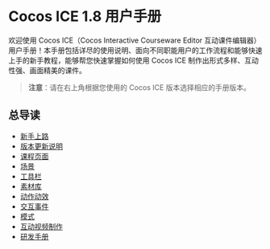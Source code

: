 # Cocos ICE 1.8 用户手册

欢迎使用 Cocos ICE（Cocos Interactive Courseware Editor 互动课件编辑器）用户手册！本手册包括详尽的使用说明、面向不同职能用户的工作流程和能够快速上手的新手教程，能够帮您快速掌握如何使用 Cocos ICE 制作出形式多样、互动性强、画面精美的课件。

> **注意**：请在右上角根据您使用的 Cocos ICE 版本选择相应的手册版本。

## 总导读

- [新手上路](getting-started/index.md)
- [版本更新说明](version-info/index.md)
- [课程页面](page/index.md)
- [场景](scene/index.md)
- [工具栏](tools/index.md)
- [素材库](resource/index.md)
- [动作动效](effect/index.md)
- [交互事件](event/index.md)
- [模式](mode/index.md)
- [互动视频制作](make-interactive-video/index.md)
- [研发手册](developer/configure/index.md)
